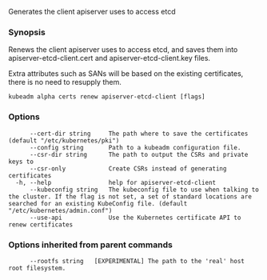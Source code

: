 
Generates the client apiserver uses to access etcd

### Synopsis

Renews the client apiserver uses to access etcd, and saves them into apiserver-etcd-client.cert and apiserver-etcd-client.key files. 

Extra attributes such as SANs will be based on the existing certificates, there is no need to resupply them.

```
kubeadm alpha certs renew apiserver-etcd-client [flags]
```

### Options

```
      --cert-dir string     The path where to save the certificates (default "/etc/kubernetes/pki")
      --config string       Path to a kubeadm configuration file.
      --csr-dir string      The path to output the CSRs and private keys to
      --csr-only            Create CSRs instead of generating certificates
  -h, --help                help for apiserver-etcd-client
      --kubeconfig string   The kubeconfig file to use when talking to the cluster. If the flag is not set, a set of standard locations are searched for an existing KubeConfig file. (default "/etc/kubernetes/admin.conf")
      --use-api             Use the Kubernetes certificate API to renew certificates
```

### Options inherited from parent commands

```
      --rootfs string   [EXPERIMENTAL] The path to the 'real' host root filesystem.
```

